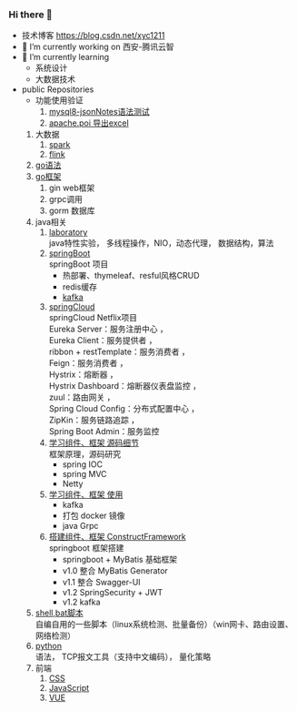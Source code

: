 <!--
**xu1211/xu1211** is a ✨ _special_ ✨ repository because its `README.md` (this file) appears on your GitHub profile.

Here are some ideas to get you started:

- 👯 I’m looking to collaborate on ...
- 🤔 I’m looking for help with ...
- 💬 Ask me about ...
- 📫 How to reach me: ...
- 😄 Pronouns: ...
- ⚡ Fun fact: ...
-->

### Hi there 👋

- 技术博客 https://blog.csdn.net/xyc1211
- 🔭 I’m currently working on 西安-腾讯云智
- 🌱 I’m currently learning 
  - 系统设计
  - 大数据技术
- public Repositories
  - 功能使用验证
     1. [mysql8-jsonNotes语法测试](https://github.com/xu1211/mysql-jsonNotes)
     2. [apache.poi 导出excel](https://github.com/xu1211/poi-demo)
  1. 大数据
     1. [spark](https://github.com/xu1211/spark-test)
     2. [flink](https://github.com/xu1211/flink-test)
  1. [go语法](https://github.com/xu1211/Golang)
  2. [go框架](https://github.com/xu1211/goFrame)
     1. gin web框架
     2. grpc调用
     3. gorm  数据库
  1. java相关
     1. [laboratory](https://github.com/xu1211/JavaTest)\
      java特性实验，
      多线程操作，NIO，动态代理，
      数据结构，算法
     1. [springBoot](https://github.com/xu1211/springbootdemo)\
      springBoot 项目
        - 热部署、thymeleaf、resful风格CRUD
        - redis缓存
        - [kafka](https://github.com/xu1211/kafka-test)
     1. [springCloud](https://github.com/xu1211/springclouddemo)\
      springCloud Netflix项目\
        Eureka Server：服务注册中心 ，\
        Eureka Client：服务提供者 ，\
        ribbon + restTemplate：服务消费者 ，\
        Feign：服务消费者 ，\
        Hystrix：熔断器 ，\
        Hystrix Dashboard：熔断器仪表盘监控 ，\
        zuul：路由网关 ，\
        Spring Cloud Config：分布式配置中心 ，\
        ZipKin：服务链路追踪 ，\
        Spring Boot Admin：服务监控 
     1. [学习组件、框架 源码细节](https://github.com/xu1211/JavaFramework)\
      框架原理，源码研究
        - spring IOC
        - spring MVC
        - Netty
     1. [学习组件、框架 使用](https://github.com/xu1211/framework-learning)
        - kafka
        - 打包 docker 镜像
        - java Grpc
     1. [搭建组件、框架 ConstructFramework](https://gitee.com/xu_yuchun/construct-framework)\
      springboot 框架搭建
        - springboot + MyBatis 基础框架
        - v1.0 整合 MyBatis Generator
        - v1.1 整合 Swagger-UI
        - v1.2 SpringSecurity + JWT
        - v1.2 kafka
  1. [shell,bat脚本](https://github.com/xu1211/ShellScript)\
  自编自用的一些脚本（linux系统检测、批量备份）（win网卡、路由设置、网络检测）
  1. [python](https://github.com/xu1211/python)\
  语法，
  TCP报文工具（支持中文编码），
  量化策略
  1. 前端
     1. [CSS](https://github.com/xu1211/CSS)
     1. [JavaScript](https://github.com/xu1211/JavaScript)
     1. [VUE](https://github.com/xu1211/vue)
